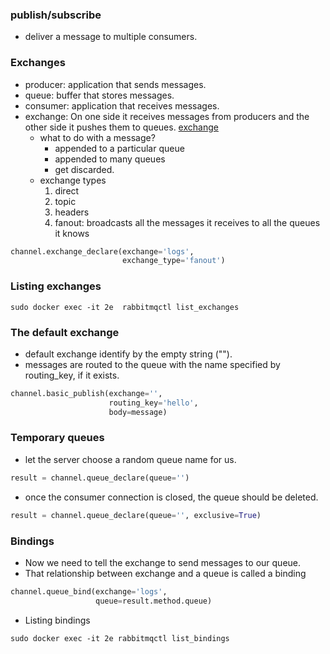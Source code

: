 ### publish/subscribe
* deliver a message to multiple consumers.

### Exchanges
* producer: application that sends messages.
* queue: buffer that stores messages. 
* consumer: application that receives messages.
* exchange: On one side it receives messages from producers and the other side it pushes them to queues.
  [exchange](exchange)
  * what to do with a message?
    * appended to a particular queue
    * appended to many queues
    * get discarded.
  * exchange types
    1. direct
    2. topic
    3. headers
    4. fanout: broadcasts all the messages it receives to all the queues it knows
```python
channel.exchange_declare(exchange='logs',
                         exchange_type='fanout')
```

### Listing exchanges
```shell
sudo docker exec -it 2e  rabbitmqctl list_exchanges
```

### The default exchange
* default exchange identify by the empty string ("").
* messages are routed to the queue with the name specified by routing_key, if it exists.
```python
channel.basic_publish(exchange='',
                      routing_key='hello',
                      body=message)
```

### Temporary queues
* let the server choose a random queue name for us.
```python
result = channel.queue_declare(queue='')
```

* once the consumer connection is closed, the queue should be deleted.
```python
result = channel.queue_declare(queue='', exclusive=True)
```

### Bindings
* Now we need to tell the exchange to send messages to our queue. 
* That relationship between exchange and a queue is called a binding
```python
channel.queue_bind(exchange='logs',
                   queue=result.method.queue)
```

* Listing bindings
```shell
sudo docker exec -it 2e rabbitmqctl list_bindings
```

